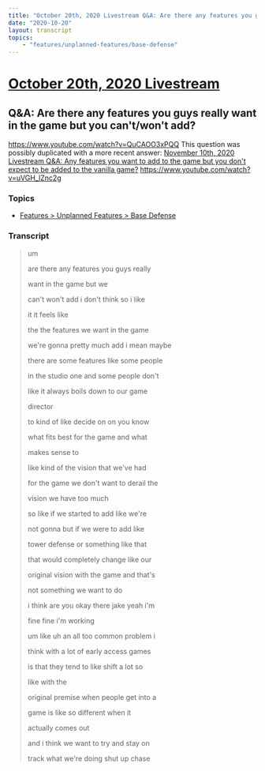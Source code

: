 ```yaml
---
title: "October 20th, 2020 Livestream Q&A: Are there any features you guys really want in the game but you can't/won't add?"
date: "2020-10-20"
layout: transcript
topics:
    - "features/unplanned-features/base-defense"
---
```

# [October 20th, 2020 Livestream](../2020-10-20.md)
## Q&A: Are there any features you guys really want in the game but you can't/won't add?
https://www.youtube.com/watch?v=QuCAOO3xPQQ
This question was possibly duplicated with a more recent answer: [November 10th, 2020 Livestream Q&A: Any features you want to add to the game but you don't expect to be added to the vanilla game?](./yt-uVGH_lZnc2g.md) https://www.youtube.com/watch?v=uVGH_lZnc2g


### Topics
* [Features > Unplanned Features > Base Defense](../topics/features/unplanned-features/base-defense.md)

### Transcript

> um
>
> are there any features you guys really
>
> want in the game but we
>
> can't won't add i don't think so i like
>
> it it feels like
>
> the the features we want in the game
>
> we're gonna pretty much add i mean maybe
>
> there are some features like some people
>
> in the studio one and some people don't
>
> like it always boils down to our game
>
> director
>
> to kind of like decide on on you know
>
> what fits best for the game and what
>
> makes sense to
>
> like kind of the vision that we've had
>
> for the game we don't want to derail the
>
> vision we have too much
>
> so like if we started to add like we're
>
> not gonna but if we were to add like
>
> tower defense or something like that
>
> that would completely change like our
>
> original vision with the game and that's
>
> not something we want to do
>
> i think are you okay there jake yeah i'm
>
> fine fine i'm working
>
> um like uh an all too common problem i
>
> think with a lot of early access games
>
> is that they tend to like shift a lot so
>
> like with the
>
> original premise when people get into a
>
> game is like so different when it
>
> actually comes out
>
> and i think we want to try and stay on
>
> track what we're doing shut up chase
